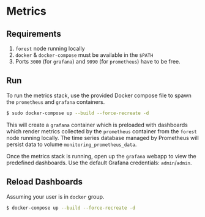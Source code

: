 # Metrics

## Requirements

1. `forest` node running locally
2. `docker` & `docker-compose` must be available in the `$PATH`
3. Ports `3000` (for `grafana`) and `9090` (for `prometheus`) have to be free.

## Run

To run the metrics stack, use the provided Docker compose file to spawn the `prometheus` and `grafana` containers.

``` sh
$ sudo docker-compose up --build --force-recreate -d
```

This will create a `grafana` container which is preloaded with dashboards which render metrics collected by the `prometheus` container from the `forest` node running locally. The time series database managed by Prometheus will persist data to volume `monitoring_prometheus_data`.

Once the metrics stack is running, open up the `grafana` webapp to view the predefined dashboards. Use the default Grafana credentials: `admin`/`admin`.

## Reload Dashboards

Assuming your user is in `docker` group.

``` sh
$ docker-compose up --build --force-recreate -d
```

